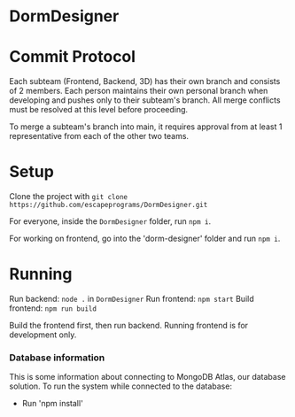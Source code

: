 # DormDesigner

# Commit Protocol

Each subteam (Frontend, Backend, 3D) has their own branch and consists of 2 members. Each person maintains their own personal branch when developing and pushes only to their subteam's branch. All merge conflicts must be resolved at this level before proceeding. 

To merge a subteam's branch into main, it requires approval from at least 1 representative from each of the other two teams.

# Setup

Clone the project with `git clone https://github.com/escapeprograms/DormDesigner.git`

For everyone, inside the `DormDesigner` folder, run `npm i`.

For working on frontend, go into the 'dorm-designer' folder and run `npm i`.

# Running

Run backend: `node .` in `DormDesigner`
Run frontend: `npm start`
Build frontend: `npm run build`

Build the frontend first, then run backend. Running frontend is for development only.

### Database information

This is some information about connecting to MongoDB Atlas, our database solution. 
To run the system while connected to the database:
- Run 'npm install'
